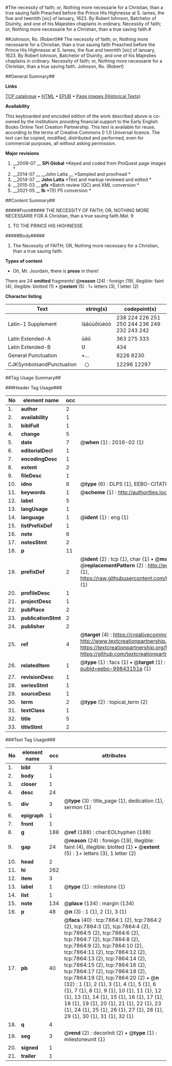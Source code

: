 #The necessity of faith; or, Nothing more necessarie for a Christian, than a true sauing faith Preached before the Prince His Highnesse at S. Iames, the fiue and twentith [sic] of Ianuary, 1623. By Robert Iohnson, Batchelor of Diuinity, and one of his Majesties chaplains in ordinary. Necessity of faith; or, Nothing more necessarie for a Christian, than a true saving faith.#

##Johnson, Ro. (Robert)##
The necessity of faith; or, Nothing more necessarie for a Christian, than a true sauing faith Preached before the Prince His Highnesse at S. Iames, the fiue and twentith [sic] of Ianuary, 1623. By Robert Iohnson, Batchelor of Diuinity, and one of his Majesties chaplains in ordinary.
Necessity of faith; or, Nothing more necessarie for a Christian, than a true saving faith.
Johnson, Ro. (Robert)

##General Summary##

**Links**

[TCP catalogue](http://www.ota.ox.ac.uk/tcp/)  • 
[HTML](http://tei.it.ox.ac.uk/tcp/Texts-HTML/free/A04/A04575.html)  • 
[EPUB](http://tei.it.ox.ac.uk/tcp/Texts-EPUB/free/A04/A04575.epub) • 
[Page images (Historical Texts)](https://historicaltexts.jisc.ac.uk/eebo-99843151e)

**Availability**

This keyboarded and encoded edition of the work described above is co-owned by the
    institutions providing financial support to the Early English Books Online Text Creation
    Partnership. This text is available for reuse, according to the terms of  Creative Commons 0 1.0 Universal
    licence. The text can be copied, modified, distributed and performed, even for commercial
    purposes, all without asking permission.

**Major revisions**

1. __2009-07 __ __SPi Global__ *Keyed and coded from ProQuest page images *
1. __2014-07 __ __John Latta __ *Sampled and proofread *
1. __2014-07 __ __John Latta__ *Text and markup reviewed and edited *
1. __2015-03 __ __pfs__ *Batch review (QC) and XML conversion *
1. __2021-05 __ __lb__ *TEI P5 conversion *

##Content Summary##

#####Front#####
THE NECESSITY OF FAITH; OR, NOTHING MORE NECESSARIE FOR A Christian, than a true sauing faith.Mat. 9
1. TO THE PRINCE HIS HIGHNESSE.

#####Body#####

1. The Necessity of FAITH; OR, Nothing more necessary for a Christian, than a true sauing faith.

**Types of content**

  * Oh, Mr. Jourdain, there is **prose** in there!

There are 24 **omitted** fragments! 
 @__reason__ (24) : foreign (19), illegible: faint (4), illegible: blotted (1)  •  @__extent__ (5) : 1+ letters (3), 1 letter (2)

**Character listing**


|Text|string(s)|codepoint(s)|
|---|---|---|
|Latin-1 Supplement|îàâûúôìùèóò|238 224 226 251 250 244 236 249 232 243 242|
|Latin Extended-A|ūēō|363 275 333|
|Latin Extended-B|Ʋ|434|
|General Punctuation|•…|8226 8230|
|CJKSymbolsandPunctuation|〈〉|12296 12297|

##Tag Usage Summary##

###Header Tag Usage###

|No|element name|occ|attributes|
|---|---|---|---|
|1.|__author__|2||
|2.|__availability__|1||
|3.|__biblFull__|1||
|4.|__change__|5||
|5.|__date__|7| @__when__ (1) : 2016-02 (1)|
|6.|__editorialDecl__|1||
|7.|__encodingDesc__|1||
|8.|__extent__|2||
|9.|__fileDesc__|1||
|10.|__idno__|6| @__type__ (6) : DLPS (1), EEBO-CITATION (1), VID (1), EEBO-PROQUEST (1), STC (2)|
|11.|__keywords__|1| @__scheme__ (1) : http://authorities.loc.gov/ (1)|
|12.|__label__|5||
|13.|__langUsage__|1||
|14.|__language__|1| @__ident__ (1) : eng (1)|
|15.|__listPrefixDef__|1||
|16.|__note__|6||
|17.|__notesStmt__|2||
|18.|__p__|11||
|19.|__prefixDef__|2| @__ident__ (2) : tcp (1), char (1)  •  @__matchPattern__ (2) : ([0-9\-]+):([0-9IVX]+) (1), (.+) (1)  •  @__replacementPattern__ (2) : http://eebo.chadwyck.com/downloadtiff?vid=$1&page=$2 (1), https://raw.githubusercontent.com/textcreationpartnership/Texts/master/tcpchars.xml#$1 (1)|
|20.|__profileDesc__|1||
|21.|__projectDesc__|1||
|22.|__pubPlace__|2||
|23.|__publicationStmt__|2||
|24.|__publisher__|2||
|25.|__ref__|4| @__target__ (4) : https://creativecommons.org/publicdomain/zero/1.0/ (1), http://www.textcreationpartnership.org/docs/. (1), https://textcreationpartnership.org/faq/#faq05 (1), https://github.com/textcreationpartnership (1)|
|26.|__relatedItem__|1| @__type__ (1) : facs (1)  •  @__target__ (1) : https://data.historicaltexts.jisc.ac.uk/view?pubId=eebo-99843151e (1)|
|27.|__revisionDesc__|1||
|28.|__seriesStmt__|1||
|29.|__sourceDesc__|1||
|30.|__term__|2| @__type__ (2) : topical_term (2)|
|31.|__textClass__|1||
|32.|__title__|5||
|33.|__titleStmt__|2||


###Text Tag Usage###

|No|element name|occ|attributes|
|---|---|---|---|
|1.|__bibl__|3||
|2.|__body__|1||
|3.|__closer__|1||
|4.|__desc__|24||
|5.|__div__|3| @__type__ (3) : title_page (1), dedication (1), sermon (1)|
|6.|__epigraph__|1||
|7.|__front__|1||
|8.|__g__|188| @__ref__ (188) : char:EOLhyphen (188)|
|9.|__gap__|24| @__reason__ (24) : foreign (19), illegible: faint (4), illegible: blotted (1)  •  @__extent__ (5) : 1+ letters (3), 1 letter (2)|
|10.|__head__|2||
|11.|__hi__|262||
|12.|__item__|3||
|13.|__label__|1| @__type__ (1) : milestone (1)|
|14.|__list__|1||
|15.|__note__|134| @__place__ (134) : margin (134)|
|16.|__p__|48| @__n__ (3) : 1 (1), 2 (1), 3 (1)|
|17.|__pb__|40| @__facs__ (40) : tcp:7864:1 (2), tcp:7864:2 (2), tcp:7864:3 (2), tcp:7864:4 (2), tcp:7864:5 (2), tcp:7864:6 (2), tcp:7864:7 (2), tcp:7864:8 (2), tcp:7864:9 (2), tcp:7864:10 (2), tcp:7864:11 (2), tcp:7864:12 (2), tcp:7864:13 (2), tcp:7864:14 (2), tcp:7864:15 (2), tcp:7864:16 (2), tcp:7864:17 (2), tcp:7864:18 (2), tcp:7864:19 (2), tcp:7864:20 (2)  •  @__n__ (32) : 1 (1), 2 (1), 3 (1), 4 (1), 5 (1), 6 (1), 7 (1), 8 (1), 9 (1), 10 (1), 11 (1), 12 (1), 13 (1), 14 (1), 15 (1), 16 (1), 17 (1), 18 (1), 19 (1), 20 (1), 21 (1), 22 (1), 23 (1), 24 (1), 25 (1), 26 (1), 27 (1), 28 (1), 29 (1), 30 (1), 31 (1), 32 (1)|
|18.|__q__|4||
|19.|__seg__|3| @__rend__ (2) : decorInit (2)  •  @__type__ (1) : milestoneunit (1)|
|20.|__signed__|1||
|21.|__trailer__|1||
